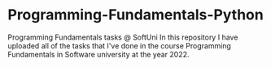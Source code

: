 # Programming-Fundamentals-Python

Programming Fundamentals tasks @ SoftUni
In this repository I have uploaded all of the tasks that I've done in the course Programming Fundamentals in Software university at the year 2022.
